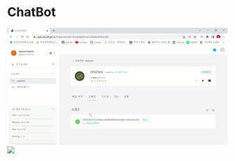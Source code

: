 # ChatBot
 
<img src="https://github.com/Leewonchan14/ChatBot/blob/main/chatbot.gif?raw=true)"/>
<img src="https://user-images.githubusercontent.com/105588857/281981073-d8dce077-fbb8-474d-9686-468bdf8ea2ba.png"/>
